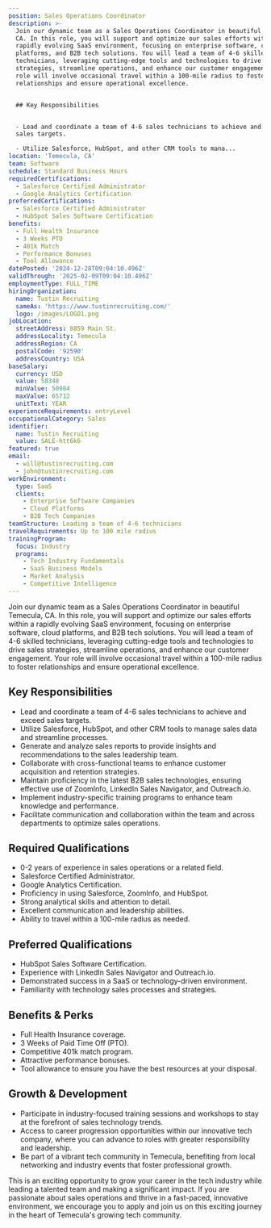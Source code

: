 ```yaml
---
position: Sales Operations Coordinator
description: >-
  Join our dynamic team as a Sales Operations Coordinator in beautiful Temecula,
  CA. In this role, you will support and optimize our sales efforts within a
  rapidly evolving SaaS environment, focusing on enterprise software, cloud
  platforms, and B2B tech solutions. You will lead a team of 4-6 skilled
  technicians, leveraging cutting-edge tools and technologies to drive sales
  strategies, streamline operations, and enhance our customer engagement. Your
  role will involve occasional travel within a 100-mile radius to foster
  relationships and ensure operational excellence.


  ## Key Responsibilities


  - Lead and coordinate a team of 4-6 sales technicians to achieve and exceed
  sales targets.

  - Utilize Salesforce, HubSpot, and other CRM tools to mana...
location: 'Temecula, CA'
team: Software
schedule: Standard Business Hours
requiredCertifications:
  - Salesforce Certified Administrator
  - Google Analytics Certification
preferredCertifications:
  - Salesforce Certified Administrator
  - HubSpot Sales Software Certification
benefits:
  - Full Health Insurance
  - 3 Weeks PTO
  - 401k Match
  - Performance Bonuses
  - Tool Allowance
datePosted: '2024-12-28T09:04:10.496Z'
validThrough: '2025-02-09T09:04:10.496Z'
employmentType: FULL_TIME
hiringOrganization:
  name: Tustin Recruiting
  sameAs: 'https://www.tustinrecruiting.com/'
  logo: /images/LOGO1.png
jobLocation:
  streetAddress: 8859 Main St.
  addressLocality: Temecula
  addressRegion: CA
  postalCode: '92590'
  addressCountry: USA
baseSalary:
  currency: USD
  value: 58348
  minValue: 50984
  maxValue: 65712
  unitText: YEAR
experienceRequirements: entryLevel
occupationalCategory: Sales
identifier:
  name: Tustin Recruiting
  value: SALE-htt6k6
featured: true
email:
  - will@tustinrecruiting.com
  - john@tustinrecruiting.com
workEnvironment:
  type: SaaS
  clients:
    - Enterprise Software Companies
    - Cloud Platforms
    - B2B Tech Companies
teamStructure: Leading a team of 4-6 technicians
travelRequirements: Up to 100 mile radius
trainingProgram:
  focus: Industry
  programs:
    - Tech Industry Fundamentals
    - SaaS Business Models
    - Market Analysis
    - Competitive Intelligence
---
```



Join our dynamic team as a Sales Operations Coordinator in beautiful Temecula, CA. In this role, you will support and optimize our sales efforts within a rapidly evolving SaaS environment, focusing on enterprise software, cloud platforms, and B2B tech solutions. You will lead a team of 4-6 skilled technicians, leveraging cutting-edge tools and technologies to drive sales strategies, streamline operations, and enhance our customer engagement. Your role will involve occasional travel within a 100-mile radius to foster relationships and ensure operational excellence.

## Key Responsibilities

- Lead and coordinate a team of 4-6 sales technicians to achieve and exceed sales targets.
- Utilize Salesforce, HubSpot, and other CRM tools to manage sales data and streamline processes.
- Generate and analyze sales reports to provide insights and recommendations to the sales leadership team.
- Collaborate with cross-functional teams to enhance customer acquisition and retention strategies.
- Maintain proficiency in the latest B2B sales technologies, ensuring effective use of ZoomInfo, LinkedIn Sales Navigator, and Outreach.io.
- Implement industry-specific training programs to enhance team knowledge and performance.
- Facilitate communication and collaboration within the team and across departments to optimize sales operations.

## Required Qualifications

- 0-2 years of experience in sales operations or a related field.
- Salesforce Certified Administrator.
- Google Analytics Certification.
- Proficiency in using Salesforce, ZoomInfo, and HubSpot.
- Strong analytical skills and attention to detail.
- Excellent communication and leadership abilities.
- Ability to travel within a 100-mile radius as needed.

## Preferred Qualifications

- HubSpot Sales Software Certification.
- Experience with LinkedIn Sales Navigator and Outreach.io.
- Demonstrated success in a SaaS or technology-driven environment.
- Familiarity with technology sales processes and strategies.

## Benefits & Perks

- Full Health Insurance coverage.
- 3 Weeks of Paid Time Off (PTO).
- Competitive 401k match program.
- Attractive performance bonuses.
- Tool allowance to ensure you have the best resources at your disposal.

## Growth & Development

- Participate in industry-focused training sessions and workshops to stay at the forefront of sales technology trends.
- Access to career progression opportunities within our innovative tech company, where you can advance to roles with greater responsibility and leadership.
- Be part of a vibrant tech community in Temecula, benefiting from local networking and industry events that foster professional growth.

This is an exciting opportunity to grow your career in the tech industry while leading a talented team and making a significant impact. If you are passionate about sales operations and thrive in a fast-paced, innovative environment, we encourage you to apply and join us on this exciting journey in the heart of Temecula's growing tech community.
